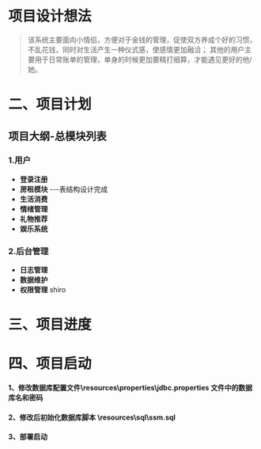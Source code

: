 项目设计想法
======
>该系统主要面向小情侣，方便对于金钱的管理，促使双方养成个好的习惯，不乱花钱，同时对生活产生一种仪式感，使感情更加融洽；
>其他的用户主要用于日常账单的管理，单身的时候更加要精打细算，才能遇见更好的他/她。

# 二、项目计划
## 项目大纲-总模块列表
### 1.用户
* **登录注册**
* **房租模块**  ---表结构设计完成
* **生活消费**
* **情绪管理** 
* **礼物推荐**  
* **娱乐系统**
### 2.后台管理
* **日志管理**
* **数据维护** 
* **权限管理** shiro

# 三、项目进度


# 四、项目启动
#### 1、修改数据库配置文件\resources\properties\jdbc.properties 文件中的数据库名和密码
#### 2、修改后初始化数据库脚本 \resources\sql\ssm.sql
#### 3、部署启动

